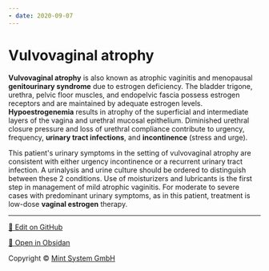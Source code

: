 ```yaml
---
- date: 2020-09-07
---
```


# Vulvovaginal atrophy

<!-- hypoestrogeniemia symptoms.. -->

**Vulvovaginal atrophy** is also known as atrophic vaginitis and menopausal **genitourinary syndrome** due to estrogen deficiency.  The bladder trigone, urethra, pelvic floor muscles, and endopelvic fascia possess estrogen receptors and are maintained by adequate estrogen levels.  **Hypoestrogenemia** results in atrophy of the superficial and intermediate layers of the vagina and urethral mucosal epithelium.  Diminished urethral closure pressure and loss of urethral compliance contribute to urgency, frequency, **urinary tract infections**, and **incontinence** (stress and urge).

This patient's urinary symptoms in the setting of vulvovaginal atrophy are consistent with either urgency incontinence or a recurrent urinary tract infection.  A urinalysis and urine culture should be ordered to distinguish between these 2 conditions.  Use of moisturizers and lubricants is the first step in management of mild atrophic vaginitis.  For moderate to severe cases with predominant urinary symptoms, as in this patient, treatment is low-dose **vaginal estrogen** therapy.


<hr>

[📝 Edit on GitHub](https://github.com/Mint-System/Knowledge/blob/master/vulvovaginal%20atrophy.md)

[📂 Open in Obsidan](obsidian://open?vault=Knowledge%20Mint%20System&file=vulvovaginal%20atrophy.md ':target=_self')

<footer>Copyright © <a href="https://www.mint-system.ch/">Mint System GmbH</a></footer>